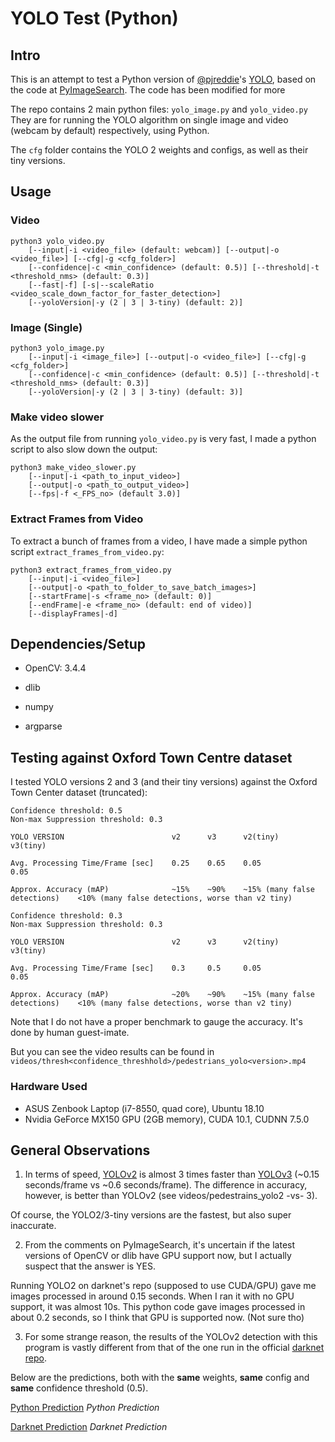# YOLO Test (Python)

## Intro

This is an attempt to test a Python version of [@pjreddie](https://github.com/pjreddie/)'s [YOLO](https://pjreddie.com/darknet/yolo/), based on the code at [PyImageSearch](https://www.pyimagesearch.com/2018/11/12/yolo-object-detection-with-opencv). The code has been modified for more

The repo contains 2 main python files: `yolo_image.py` and `yolo_video.py`
They are for running the YOLO algorithm on single image and video (webcam by default) respectively, using Python.

The `cfg` folder contains the YOLO 2 weights and configs, as well as their tiny versions.

## Usage

### Video

```
python3 yolo_video.py
	[--input|-i <video_file> (default: webcam)] [--output|-o <video_file>] [--cfg|-g <cfg_folder>]
	[--confidence|-c <min_confidence> (default: 0.5)] [--threshold|-t <threshold_nms> (default: 0.3)]
	[--fast|-f] [-s|--scaleRatio <video_scale_down_factor_for_faster_detection>]
	[--yoloVersion|-y (2 | 3 | 3-tiny) (default: 2)]
```

### Image (Single)

```
python3 yolo_image.py
	[--input|-i <image_file>] [--output|-o <video_file>] [--cfg|-g <cfg_folder>]
	[--confidence|-c <min_confidence> (default: 0.5)] [--threshold|-t <threshold_nms> (default: 0.3)]
	[--yoloVersion|-y (2 | 3 | 3-tiny) (default: 3)]
```

### Make video slower
As the output file from running `yolo_video.py` is very fast, I made a python script to also slow down the output:

```
python3 make_video_slower.py
	[--input|-i <path_to_input_video>]
	[--output|-o <path_to_output_video>]
	[--fps|-f <_FPS_no> (default 3.0)]
```

### Extract Frames from Video
To extract a bunch of frames from a video, I have made a simple python script `extract_frames_from_video.py`:

```
python3 extract_frames_from_video.py
	[--input|-i <video_file>]
	[--output|-o <path_to_folder_to_save_batch_images>]
	[--startFrame|-s <frame_no> (default: 0)]
	[--endFrame|-e <frame_no> (default: end of video)]
	[--displayFrames|-d]
```

## Dependencies/Setup
- OpenCV: 3.4.4

- dlib

- numpy

- argparse


## Testing against Oxford Town Centre dataset
I tested YOLO versions 2 and 3 (and their tiny versions) against the Oxford Town Center dataset (truncated):

```
Confidence threshold: 0.5
Non-max Suppression threshold: 0.3

YOLO VERSION						v2		v3		v2(tiny)						v3(tiny)

Avg. Processing Time/Frame [sec]	0.25	0.65	0.05							0.05

Approx. Accuracy (mAP)				~15%	~90%	~15% (many false detections)	<10% (many false detections, worse than v2 tiny)
```


```
Confidence threshold: 0.3
Non-max Suppression threshold: 0.3

YOLO VERSION						v2		v3		v2(tiny)						v3(tiny)

Avg. Processing Time/Frame [sec]	0.3		0.5		0.05							0.05

Approx. Accuracy (mAP)				~20%	~90%	~15% (many false detections)	<10% (many false detections, worse than v2 tiny)
```

Note that I do not have a proper benchmark to gauge the accuracy. It's done by human guest-imate.

But you can see the video results can be found in `videos/thresh<confidence_threshhold>/pedestrians_yolo<version>.mp4`

### Hardware Used
- ASUS Zenbook Laptop (i7-8550, quad core), Ubuntu 18.10
- Nvidia GeForce MX150 GPU (2GB memory), CUDA 10.1, CUDNN 7.5.0


## General Observations
1) In terms of speed, [YOLOv2](https://pjreddie.com/darknet/yolov2/) is almost 3 times faster than [YOLOv3](https://pjreddie.com/darknet/yolo/) (~0.15 seconds/frame vs ~0.6 seconds/frame). The difference in accuracy, however, is better than YOLOv2 (see videos/pedestrains_yolo2 -vs- 3).

Of course, the YOLO2/3-tiny versions are the fastest, but also super inaccurate.

2) From the comments on PyImageSearch, it's uncertain if the latest versions of OpenCV or dlib have GPU support now, but I actually suspect that the answer is YES.

Running YOLO2 on darknet's repo (supposed to use CUDA/GPU) gave me images processed in around 0.15 seconds. When I ran it with no GPU support, it was almost 10s. This python code gave images processed in about 0.2 seconds, so I think that GPU is supported now. (Not sure tho)

3) For some strange reason, the results of the YOLOv2 detection with this program is vastly different from that of the one run in the official [darknet repo](https://github.com/pjreddie/darknet).

Below are the predictions, both with the **same** weights, **same** config and **same** confidence threshold (0.5).

[Python Prediction](images/predictions_python.jpg)
_Python Prediction_

[Darknet Prediction](images/predictions_darknet.jpg)
_Darknet Prediction_
